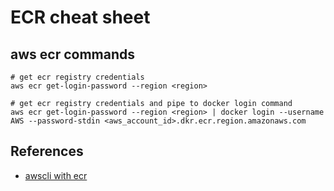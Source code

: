 # ECR cheat sheet

## aws ecr commands

```text
# get ecr registry credentials
aws ecr get-login-password --region <region>

# get ecr registry credentials and pipe to docker login command
aws ecr get-login-password --region <region> | docker login --username AWS --password-stdin <aws_account_id>.dkr.ecr.region.amazonaws.com

```

## References

* [awscli with ecr](https://docs.aws.amazon.com/AmazonECR/latest/userguide/getting-started-cli.html)
